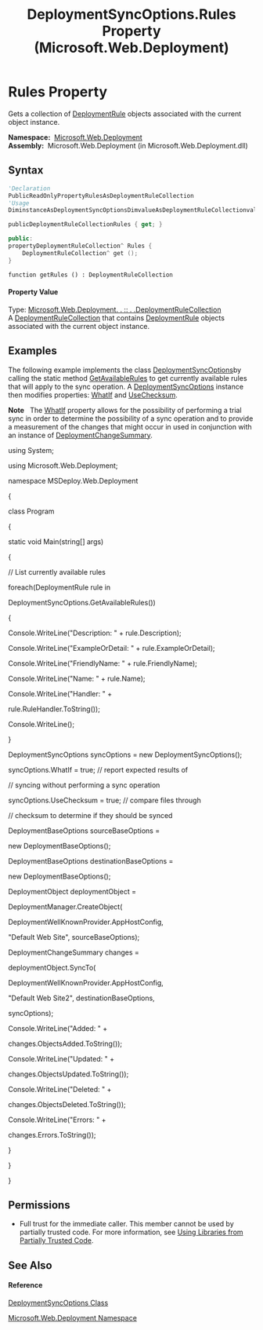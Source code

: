 ﻿---
title: DeploymentSyncOptions.Rules Property  (Microsoft.Web.Deployment)
TOCTitle: Rules Property
ms:assetid: P:Microsoft.Web.Deployment.DeploymentSyncOptions.Rules
ms:mtpsurl: https://msdn.microsoft.com/en-us/library/microsoft.web.deployment.deploymentsyncoptions.rules(v=VS.90)
ms:contentKeyID: 20208873
ms.date: 05/02/2012
mtps_version: v=VS.90
f1_keywords:
- Microsoft.Web.Deployment.DeploymentSyncOptions.Rules
- Microsoft.Web.Deployment.DeploymentSyncOptions.get_Rules
dev_langs:
- CSharp
- JScript
- VB
- c++
api_location:
- Microsoft.Web.Deployment.dll
api_name:
- Microsoft.Web.Deployment.DeploymentSyncOptions.get_Rules
- Microsoft.Web.Deployment.DeploymentSyncOptions.Rules
api_type:
- Managed
topic_type:
- apiref
- kbSyntax
product_family_name: VS
ROBOTS: INDEX,FOLLOW
---

# Rules Property

Gets a collection of [DeploymentRule](deploymentrule-class-microsoft-web-deployment.md) objects associated with the current object instance.

**Namespace:**  [Microsoft.Web.Deployment](microsoft-web-deployment-namespace.md)  
**Assembly:**  Microsoft.Web.Deployment (in Microsoft.Web.Deployment.dll)

## Syntax

``` vb
'Declaration
PublicReadOnlyPropertyRulesAsDeploymentRuleCollection
'Usage
DiminstanceAsDeploymentSyncOptionsDimvalueAsDeploymentRuleCollectionvalue = instance.Rules
```

``` csharp
publicDeploymentRuleCollectionRules { get; }
```

``` c++
public:
propertyDeploymentRuleCollection^ Rules {
    DeploymentRuleCollection^ get ();
}
```

``` jscript
function getRules () : DeploymentRuleCollection
```

#### Property Value

Type: [Microsoft.Web.Deployment. . :: . .DeploymentRuleCollection](deploymentrulecollection-class-microsoft-web-deployment.md)  
A [DeploymentRuleCollection](deploymentrulecollection-class-microsoft-web-deployment.md) that contains [DeploymentRule](deploymentrule-class-microsoft-web-deployment.md) objects associated with the current object instance.  

## Examples

The following example implements the class [DeploymentSyncOptions](deploymentsyncoptions-class-microsoft-web-deployment.md)by calling the static method [GetAvailableRules](deploymentsyncoptions-getavailablerules-method-microsoft-web-deployment.md) to get currently available rules that will apply to the sync operation. A [DeploymentSyncOptions](deploymentsyncoptions-class-microsoft-web-deployment.md) instance then modifies properties: [WhatIf](deploymentsyncoptions-whatif-property-microsoft-web-deployment.md) and [UseChecksum](deploymentsyncoptions-usechecksum-property-microsoft-web-deployment.md).

**Note**   The [WhatIf](deploymentsyncoptions-whatif-property-microsoft-web-deployment.md) property allows for the possibility of performing a trial sync in order to determine the possibility of a sync operation and to provide a measurement of the changes that might occur in used in conjunction with an instance of [DeploymentChangeSummary](deploymentchangesummary-class-microsoft-web-deployment.md).

using System;

using Microsoft.Web.Deployment;

namespace MSDeploy.Web.Deployment

{

class Program

{

static void Main(string\[\] args)

{

// List currently available rules

foreach(DeploymentRule rule in

DeploymentSyncOptions.GetAvailableRules())

{

Console.WriteLine("Description: " + rule.Description);

Console.WriteLine("ExampleOrDetail: " + rule.ExampleOrDetail);

Console.WriteLine("FriendlyName: " + rule.FriendlyName);

Console.WriteLine("Name: " + rule.Name);

Console.WriteLine("Handler: " +

rule.RuleHandler.ToString());

Console.WriteLine();

}

DeploymentSyncOptions syncOptions = new DeploymentSyncOptions();

syncOptions.WhatIf = true; // report expected results of

// syncing without performing a sync operation

syncOptions.UseChecksum = true; // compare files through

// checksum to determine if they should be synced

DeploymentBaseOptions sourceBaseOptions =

new DeploymentBaseOptions();

DeploymentBaseOptions destinationBaseOptions =

new DeploymentBaseOptions();

DeploymentObject deploymentObject =

DeploymentManager.CreateObject(

DeploymentWellKnownProvider.AppHostConfig,

"Default Web Site", sourceBaseOptions);

DeploymentChangeSummary changes =

deploymentObject.SyncTo(

DeploymentWellKnownProvider.AppHostConfig,

"Default Web Site2", destinationBaseOptions,

syncOptions);

Console.WriteLine("Added: " +

changes.ObjectsAdded.ToString());

Console.WriteLine("Updated: " +

changes.ObjectsUpdated.ToString());

Console.WriteLine("Deleted: " +

changes.ObjectsDeleted.ToString());

Console.WriteLine("Errors: " +

changes.Errors.ToString());

}

}

}

## Permissions

  - Full trust for the immediate caller. This member cannot be used by partially trusted code. For more information, see [Using Libraries from Partially Trusted Code](https://msdn.microsoft.com/en-us/library/8skskf63\(v=vs.90\)).

## See Also

#### Reference

[DeploymentSyncOptions Class](deploymentsyncoptions-class-microsoft-web-deployment.md)

[Microsoft.Web.Deployment Namespace](microsoft-web-deployment-namespace.md)

